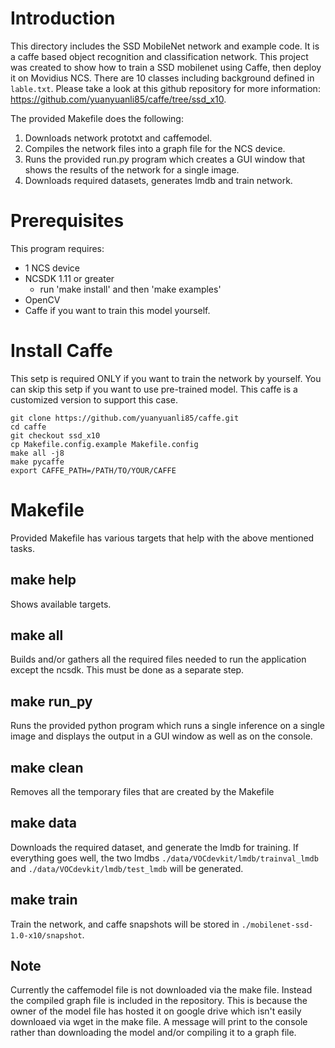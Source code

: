 # Introduction
This directory includes the SSD MobileNet network and example code.  It is a caffe based object recognition and classification network.  This project was created to show how to train a SSD mobilenet using Caffe, then deploy it on Movidius NCS. There are 10 classes including background defined in `lable.txt`.  Please take a look at this github repository for more information: https://github.com/yuanyuanli85/caffe/tree/ssd_x10.

The provided Makefile does the following:
1. Downloads network prototxt and caffemodel.
2. Compiles the network files into a graph file for the NCS device.
3. Runs the provided run.py program which creates a GUI window that shows the results of the network for a single image.
4. Downloads required datasets, generates lmdb and train network.

# Prerequisites
This program requires:
- 1 NCS device
- NCSDK 1.11 or greater
	- run 'make install' and then 'make examples'
- OpenCV
- Caffe if you want to train this model yourself.

# Install Caffe
This setp is required ONLY if you want to train the network by yourself. You can skip this setp if you want to use pre-trained model. This caffe is a customized version to support this case.

```
git clone https://github.com/yuanyuanli85/caffe.git
cd caffe
git checkout ssd_x10
cp Makefile.config.example Makefile.config
make all -j8
make pycaffe
export CAFFE_PATH=/PATH/TO/YOUR/CAFFE
```

# Makefile
Provided Makefile has various targets that help with the above mentioned tasks.

## make help
Shows available targets.

## make all
Builds and/or gathers all the required files needed to run the application except the ncsdk.  This must be done as a separate step.

## make run_py
Runs the provided python program which runs a single inference on a single image and displays the output in a GUI window as well as on the console.

## make clean
Removes all the temporary files that are created by the Makefile

## make data
Downloads the required dataset, and generate the lmdb for training. If everything goes well, the two lmdbs `./data/VOCdevkit/lmdb/trainval_lmdb` and `./data/VOCdevkit/lmdb/test_lmdb` will be generated.

## make train
Train the network, and caffe snapshots will be stored in `./mobilenet-ssd-1.0-x10/snapshot`.

## Note
Currently the caffemodel file is not downloaded via the make file.  Instead the compiled graph file is included in the repository.  This is because the owner of the model file has hosted it on google drive which isn't easily downloaed via wget in the make file.  A message will print to the console rather than downloading the model and/or compiling it to a graph file.
